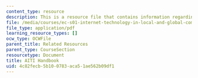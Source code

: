 ```yaml
---
content_type: resource
description: This is a resource file that contains information regarding AITI handbook.
file: /media/courses/ec-s01-internet-technology-in-local-and-global-communities-spring-2005-summer-2005/4c82fecb5b100783aca51ae562b09df1_MITEC_S01S05_aiti_handbok.pdf
file_type: application/pdf
learning_resource_types: []
ocw_type: OCWFile
parent_title: Related Resources
parent_type: CourseSection
resourcetype: Document
title: AITI Handbook
uid: 4c82fecb-5b10-0783-aca5-1ae562b09df1
---
```

